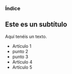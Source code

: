 ### Índice

## Este es un subtítulo

Aquí tenéis un texto.

- Artículo 1
- punto 2
- punto 3
- Artículo 4
- Artículo 5